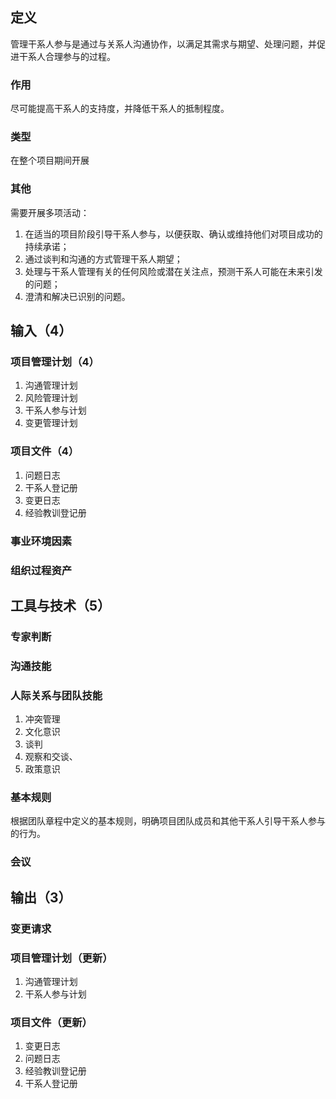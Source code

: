 ## 定义
管理干系人参与是通过与关系人沟通协作，以满足其需求与期望、处理问题，并促进干系人合理参与的过程。
### 作用
尽可能提高干系人的支持度，并降低干系人的抵制程度。
### 类型
在整个项目期间开展
### 其他
需要开展多项活动：
1. 在适当的项目阶段引导干系人参与，以便获取、确认或维持他们对项目成功的持续承诺；
2. 通过谈判和沟通的方式管理干系人期望；
3. 处理与干系人管理有关的任何风险或潜在关注点，预测干系人可能在未来引发的问题；
4. 澄清和解决已识别的问题。
## 输入（4）
### 项目管理计划（4）
1. 沟通管理计划
2. 风险管理计划
3. 干系人参与计划
4. 变更管理计划
### 项目文件（4）
1. 问题日志
2. 干系人登记册
3. 变更日志
4. 经验教训登记册
### 事业环境因素
### 组织过程资产
## 工具与技术（5）
### 专家判断
### 沟通技能
### 人际关系与团队技能
1. 冲突管理
2. 文化意识
3. 谈判
4. 观察和交谈、
5. 政策意识
### 基本规则
根据团队章程中定义的基本规则，明确项目团队成员和其他干系人引导干系人参与的行为。
### 会议
## 输出（3）
### 变更请求
### 项目管理计划（更新）
1. 沟通管理计划
2. 干系人参与计划
### 项目文件（更新）
1. 变更日志
2. 问题日志
3. 经验教训登记册
4. 干系人登记册